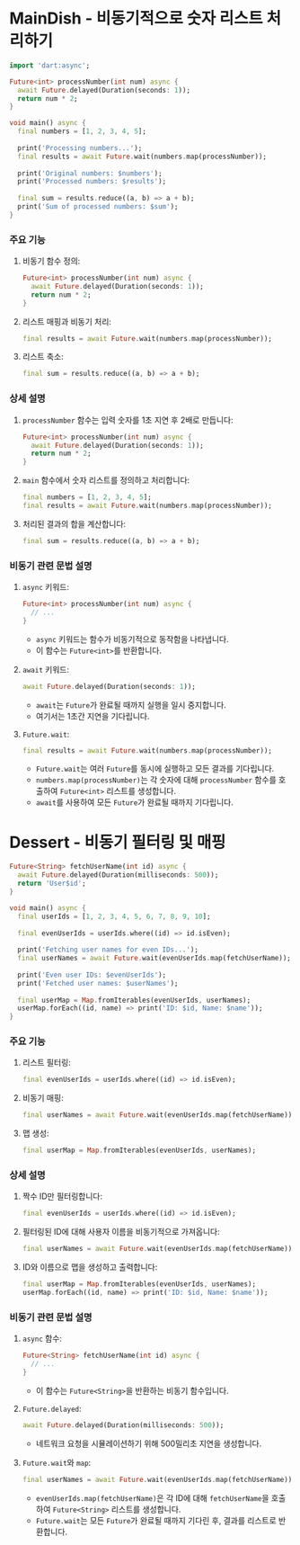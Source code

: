 # MainDish - 비동기적으로 숫자 리스트 처리하기
```dart
import 'dart:async';

Future<int> processNumber(int num) async {
  await Future.delayed(Duration(seconds: 1));
  return num * 2;
}

void main() async {
  final numbers = [1, 2, 3, 4, 5];
  
  print('Processing numbers...');
  final results = await Future.wait(numbers.map(processNumber));
  
  print('Original numbers: $numbers');
  print('Processed numbers: $results');
  
  final sum = results.reduce((a, b) => a + b);
  print('Sum of processed numbers: $sum');
}
```

### 주요 기능

1. 비동기 함수 정의:
   ```dart
   Future<int> processNumber(int num) async {
     await Future.delayed(Duration(seconds: 1));
     return num * 2;
   }
   ```

2. 리스트 매핑과 비동기 처리:
   ```dart
   final results = await Future.wait(numbers.map(processNumber));
   ```

3. 리스트 축소:
   ```dart
   final sum = results.reduce((a, b) => a + b);
   ```

### 상세 설명

1. `processNumber` 함수는 입력 숫자를 1초 지연 후 2배로 만듭니다:
   ```dart
   Future<int> processNumber(int num) async {
     await Future.delayed(Duration(seconds: 1));
     return num * 2;
   }
   ```

2. `main` 함수에서 숫자 리스트를 정의하고 처리합니다:
   ```dart
   final numbers = [1, 2, 3, 4, 5];
   final results = await Future.wait(numbers.map(processNumber));
   ```

3. 처리된 결과의 합을 계산합니다:
   ```dart
   final sum = results.reduce((a, b) => a + b);
   ```

### 비동기 관련 문법 설명

1. `async` 키워드:
   ```dart
   Future<int> processNumber(int num) async {
     // ...
   }
   ```
   - `async` 키워드는 함수가 비동기적으로 동작함을 나타냅니다.
   - 이 함수는 `Future<int>`를 반환합니다.

2. `await` 키워드:
   ```dart
   await Future.delayed(Duration(seconds: 1));
   ```
   - `await`는 `Future`가 완료될 때까지 실행을 일시 중지합니다.
   - 여기서는 1초간 지연을 기다립니다.

3. `Future.wait`:
   ```dart
   final results = await Future.wait(numbers.map(processNumber));
   ```
   - `Future.wait`는 여러 `Future`를 동시에 실행하고 모든 결과를 기다립니다.
   - `numbers.map(processNumber)`는 각 숫자에 대해 `processNumber` 함수를 호출하여 `Future<int>` 리스트를 생성합니다.
   - `await`를 사용하여 모든 `Future`가 완료될 때까지 기다립니다.

# Dessert - 비동기 필터링 및 매핑
```dart
Future<String> fetchUserName(int id) async {
  await Future.delayed(Duration(milliseconds: 500));
  return 'User$id';
}

void main() async {
  final userIds = [1, 2, 3, 4, 5, 6, 7, 8, 9, 10];
  
  final evenUserIds = userIds.where((id) => id.isEven);
  
  print('Fetching user names for even IDs...');
  final userNames = await Future.wait(evenUserIds.map(fetchUserName));
  
  print('Even user IDs: $evenUserIds');
  print('Fetched user names: $userNames');
  
  final userMap = Map.fromIterables(evenUserIds, userNames);
  userMap.forEach((id, name) => print('ID: $id, Name: $name'));
}
```

### 주요 기능

1. 리스트 필터링:
   ```dart
   final evenUserIds = userIds.where((id) => id.isEven);
   ```

2. 비동기 매핑:
   ```dart
   final userNames = await Future.wait(evenUserIds.map(fetchUserName));
   ```

3. 맵 생성:
   ```dart
   final userMap = Map.fromIterables(evenUserIds, userNames);
   ```

### 상세 설명

1. 짝수 ID만 필터링합니다:
   ```dart
   final evenUserIds = userIds.where((id) => id.isEven);
   ```

2. 필터링된 ID에 대해 사용자 이름을 비동기적으로 가져옵니다:
   ```dart
   final userNames = await Future.wait(evenUserIds.map(fetchUserName));
   ```

3. ID와 이름으로 맵을 생성하고 출력합니다:
   ```dart
   final userMap = Map.fromIterables(evenUserIds, userNames);
   userMap.forEach((id, name) => print('ID: $id, Name: $name'));
   ```

### 비동기 관련 문법 설명

1. `async` 함수:
   ```dart
   Future<String> fetchUserName(int id) async {
     // ...
   }
   ```
   - 이 함수는 `Future<String>`을 반환하는 비동기 함수입니다.

2. `Future.delayed`:
   ```dart
   await Future.delayed(Duration(milliseconds: 500));
   ```
   - 네트워크 요청을 시뮬레이션하기 위해 500밀리초 지연을 생성합니다.

3. `Future.wait`와 `map`:
   ```dart
   final userNames = await Future.wait(evenUserIds.map(fetchUserName));
   ```
   - `evenUserIds.map(fetchUserName)`은 각 ID에 대해 `fetchUserName`을 호출하여 `Future<String>` 리스트를 생성합니다.
   - `Future.wait`는 모든 `Future`가 완료될 때까지 기다린 후, 결과를 리스트로 반환합니다.
